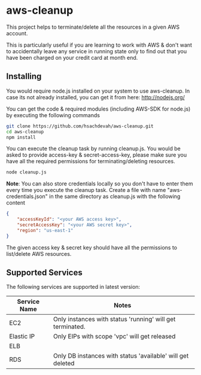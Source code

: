 # aws-cleanup

This project helps to terminate/delete all the resources in a given AWS account.

This is particularly useful if you are learning to work with AWS & don't want to accidentally leave any service in running state only to find out that you have been charged on your credit card at month end.

## Installing

You would require node.js installed on your system to use aws-cleanup. In case its not already installed, you can get it from here: http://nodejs.org/

You can get the code & required modules (including AWS-SDK for node.js) by executing the following commands

```sh
git clone https://github.com/hsachdevah/aws-cleanup.git
cd aws-cleanup
npm install
```
You can execute the cleanup task by running cleanup.js. You would be asked to provide access-key & secret-access-key, please make sure you have all the required permissions for terminating/deleting resources.

```sh
node cleanup.js
```

<strong>Note</strong>: You can also store credentials locally so you don't have to enter them every time you execute the cleanup task. Create a file with name "aws-credentials.json" in the same directory as cleanup.js with the following content

```json
{ 
	"accessKeyId": "<your AWS access key>", 
	"secretAccessKey": "<your AWS secret key>", 
	"region": "us-east-1" 
}
```

The given access key & secret key should have all the permissions to list/delete AWS resources.

## Supported Services

The following services are supported in latest version:

<table>
	<thead>
		<th>Service Name</th>
		<th>Notes</th>
	</thead>
	<tbody>
		<tr><td>EC2</td><td>Only instances with status 'running' will get terminated.</td></tr>
		<tr><td>Elastic IP</td><td>Only EIPs with scope 'vpc' will get released</td></tr>
		<tr><td>ELB</td><td></td></tr>
		<tr><td>RDS</td><td>Only DB instances with status 'available' will get deleted</td></tr>
	</tbody>
</table>